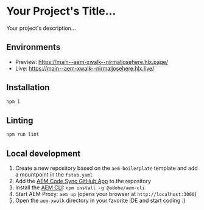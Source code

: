 # Your Project's Title...
Your project's description...

## Environments
- Preview: https://main--aem-xwalk--nirmaljosehere.hlx.page/
- Live: https://main--aem-xwalk--nirmaljosehere.hlx.live/

## Installation

```sh
npm i
```

## Linting

```sh
npm run lint
```

## Local development

1. Create a new repository based on the `aem-boilerplate` template and add a mountpoint in the `fstab.yaml`
1. Add the [AEM Code Sync GitHub App](https://github.com/apps/aem-code-sync) to the repository
1. Install the [AEM CLI](https://github.com/adobe/helix-cli): `npm install -g @adobe/aem-cli`
1. Start AEM Proxy: `aem up` (opens your browser at `http://localhost:3000`)
1. Open the `aem-xwalk` directory in your favorite IDE and start coding :)
